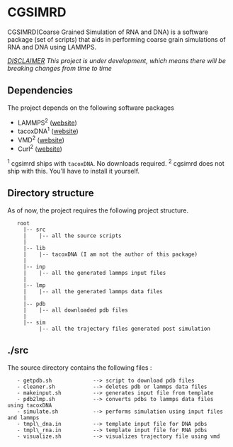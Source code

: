 # CGSIMRD 
CGSIMRD(Coarse Grained Simulation of RNA and DNA) is a software package (set of scripts) that aids in performing coarse grain simulations of RNA and DNA using LAMMPS.

*<u>DISCLAIMER</u> This project is under development, which means there will be breaking changes from time to time*

## Dependencies
The project depends on the following software packages
   - LAMMPS<sup>2</sup> ([website](https://www.lammps.org/))
   - tacoxDNA<sup>1</sup> ([website](http://tacoxdna.sissa.it/))
   - VMD<sup>2</sup> ([website](https://www.ks.uiuc.edu/Research/vmd/))
   - Curl<sup>2</sup> ([website](https://curl.se/))

<sup>1</sup> cgsimrd ships with `tacoxDNA`. No downloads required.
<sup>2</sup> cgsimrd does not ship with this. You'll have to install it yourself.

## Directory structure
As of now, the project requires the following project structure.
```
   root
     |-- src
     |    |-- all the source scripts
     |
     |-- lib
     |    |-- tacoxDNA (I am not the author of this package)
     |
     |-- inp
     |    |-- all the generated lammps input files
     |
     |-- lmp
     |    |-- all the generated lammps data files 
     |
     |-- pdb
     |    |-- all downloaded pdb files
     |
     |-- sim
          |-- all the trajectory files generated post simulation

```

## ./src
The source directory contains the following files :
```
   - getpdb.sh             --> script to download pdb files
   - cleaner.sh            --> deletes pdb or lammps data files
   - makeinput.sh          --> generates input file from template
   - pdb2lmp.sh            --> converts pdbs to lammps data files using tacoxDNA
   - simulate.sh           --> performs simulation using input files and lammps
   - tmpl\_dna.in          --> template input file for DNA pdbs
   - tmpl\_rna.in          --> template input file for RNA pdbs
   - visualize.sh          --> visualizes trajectory file using vmd
```
